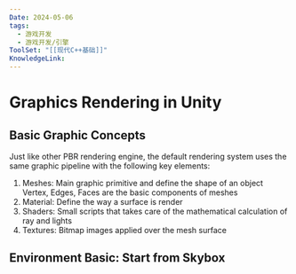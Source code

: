 ```yaml
---
Date: 2024-05-06
tags:
  - 游戏开发
  - 游戏开发/引擎
ToolSet: "[[现代C++基础]]"
KnowledgeLink:
---
```

# Graphics Rendering in Unity
## Basic Graphic Concepts
Just like other PBR rendering engine, the default rendering system uses the same graphic pipeline with the following key elements:

1. Meshes: Main graphic primitive and define the shape of an object
		Vertex, Edges, Faces are the basic components of meshes
2. Material: Define the way a surface is render
3. Shaders: Small scripts that takes care of the mathematical calculation of ray and lights
4. Textures: Bitmap images applied over the mesh surface

## Environment Basic: Start from Skybox
